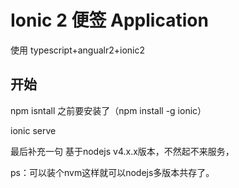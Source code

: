 # Ionic 2 便签 Application

使用 typescript+angualr2+ionic2



## 开始

npm isntall   之前要安装了（npm install -g ionic）

ionic serve

最后补充一句  基于nodejs  v4.x.x版本，不然起不来服务，

ps：可以装个nvm这样就可以nodejs多版本共存了。




